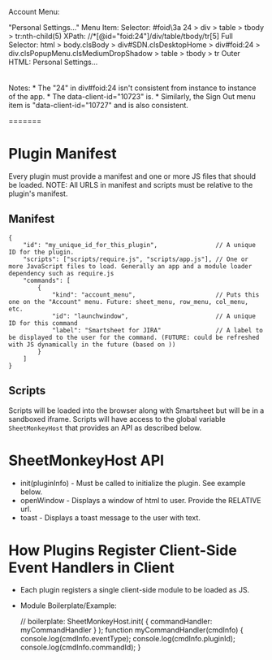 Account Menu: 


"Personal Settings..." Menu Item:
    Selector:
        #foid\3a 24 > div > table > tbody > tr:nth-child(5)
    XPath:
        //*[@id="foid:24"]/div/table/tbody/tr[5]
    Full Selector:
        html > body.clsBody > div#SDN.clsDesktopHome > div#foid:24 > div.clsPopupMenu.clsMediumDropShadow > table > tbody > tr
    Outer HTML:
        <tr data-client-id="10723" class=""><td style="margin-top:2px; height:16px; padding-left:15px;"></td><td style="padding-right:15px; padding-left:0px; white-space:nowrap;" class="clsStandardMenuText">Personal Settings...</td><td><div style="width:20px;height:20px;padding-right:5px"></div></td></tr>
    Notes:
        * The "24" in div#foid:24 isn't consistent from instance to instance of the app.
        * The data-client-id="10723" is.
        * Similarly, the Sign Out menu item is "data-client-id="10727" and is also consistent.



=======

# Plugin Manifest #
Every plugin must provide a manifest and one or more JS files that should be loaded.
NOTE: All URLS in manifest and scripts must be relative to the plugin's manifest.

## Manifest ##

    {
        "id": "my_unique_id_for_this_plugin",                // A unique ID for the plugin.
        "scripts": ["scripts/require.js", "scripts/app.js"], // One or more JavaScript files to load. Generally an app and a module loader dependency such as require.js
        "commands": [
            {
                "kind": "account_menu",                      // Puts this one on the "Account" menu. Future: sheet_menu, row_menu, col_menu, etc.
                "id": "launchwindow",                        // A unique ID for this command
                "label": "Smartsheet for JIRA"               // A label to be displayed to the user for the command. (FUTURE: could be refreshed with JS dynamically in the future (based on ))
            }
        ]
    }


## Scripts ##
Scripts will be loaded into the browser along with Smartsheet but will be in a sandboxed iframe. 
Scripts will have access to the global variable `SheetMonkeyHost` that provides an API as described below.

# SheetMonkeyHost API #
* init(pluginInfo) - Must be called to initialize the plugin. See example below.
* openWindow       - Displays a window of html to user. Provide the RELATIVE url.
* toast            - Displays a toast message to the user with text.

# How Plugins Register Client-Side Event Handlers in Client #
* Each plugin registers a single client-side module to be loaded as JS.
* Module Boilerplate/Example:

    // boilerplate:
    SheetMonkeyHost.init(
        {
            commandHandler: myCommandHandler
        }
    );
    function myCommandHandler(cmdInfo) {
        console.log(cmdInfo.eventType);
        console.log(cmdInfo.pluginId);
        console.log(cmdInfo.commandId);
    }

